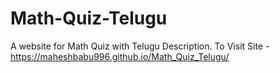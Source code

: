 # Math-Quiz-Telugu
A website for Math Quiz with Telugu Description.
To Visit Site - https://maheshbabu996.github.io/Math_Quiz_Telugu/
